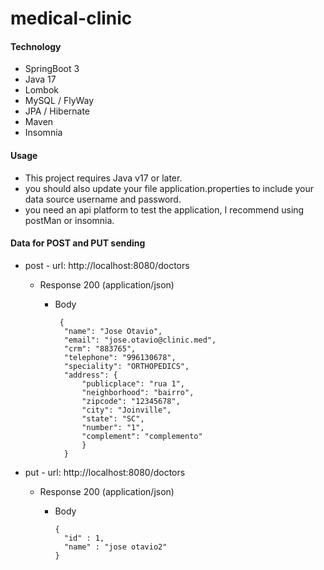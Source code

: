 # medical-clinic

#### Technology

<ul>
  <li>SpringBoot 3</li>
  <li>Java 17</li>
  <li>Lombok</li>
  <li>MySQL / FlyWay</li>
  <li>JPA / Hibernate</li>
  <li>Maven</li>
  <li>Insomnia</li>
</ul>

#### Usage
<ul>
  <li>This project requires Java v17 or later.</li>
  <li>you should also update your file application.properties to include your data source username and password.</li>
  <li>you need an api platform to test the application, I recommend using postMan or insomnia.</li>
</ul>

#### Data for POST and PUT sending

+ post - url: http://localhost:8080/doctors
  + Response 200 (application/json)

      + Body

             {
              "name": "Jose Otavio",
              "email": "jose.otavio@clinic.med",
              "crm": "883765",
              "telephone": "996130678",
              "speciality": "ORTHOPEDICS",
              "address": {
                  "publicplace": "rua 1",
                  "neighborhood": "bairro",
                  "zipcode": "12345678",
                  "city": "Joinville",
                  "state": "SC",
                  "number": "1",
                  "complement": "complemento"
                  }
              }
              
+ put - url: http://localhost:8080/doctors
   + Response 200 (application/json)

      + Body

            {
              "id" : 1,
              "name" : "jose otavio2"
            }
